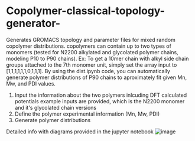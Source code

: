 # Copolymer-classical-topology-generator-
Generates GROMACS topology and parameter files for mixed random copolymer distributions. copolymers can contain up to two types of monomers (tested for N2200 alkylated and glycolated polymer chains, modeling P10 to P90 chains). Ex: To get a 10mer chain with alkyl side chain groups attached to the 7th monomer unit, simply set the array input to  [1,1,1,1,1,1,0,1,1,1]. By using the dist.ipynb code, you can automatically generate polymer distributions of P90 chains to aproximately fit given Mn, Mw, and PDI values.  

1. Input the information about the two polymers inlcuding DFT calculated potentials
   example inputs are provided, which is the N2200 monomer and it's glycolated chain versions
3. Define the polymer experimental information (Mn, Mw, PDI)
4. Generate polymer distributions

Detailed info with diagrams provided in the jupyter notebook 
![image](https://github.com/user-attachments/assets/91fcdae2-6ff3-41cf-a2e2-92b5c36f1b28)

